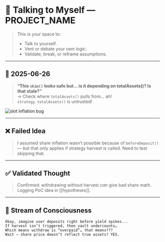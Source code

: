 # 🧠 Talking to Myself — PROJECT_NAME

> This is your space to:
> - Talk to yourself.
> - Vent or debate your own logic.
> - Validate, break, or reframe assumptions.

---

## 💬 2025-06-26

> **“This `skim()` looks safe but… is it depending on totalAssets()? Is that stale?”**  
> → Check where `totalAssets()` pulls from... ah! `strategy.totalAssets()` is untrusted!

![slot inflation bug](assets/slot-inflation.png)

---

## ❌ Failed Idea

> I assumed share inflation wasn’t possible because of `beforeDeposit()` — but that only applies if strategy harvest is called. Need to test skipping that.

---

## ✅ Validated Thought

> Confirmed: withdrawing without harvest *can* give bad share math. Logging PoC idea in [[hypotheses]].

---

## 🧃 Stream of Consciousness

```text
Okay, imagine user deposits right before yield spikes...
If harvest isn’t triggered, then vault undercounts…
Which means withdraw is “overpaid”… that means???
Wait — share price doesn’t reflect true assets? YES.
```

